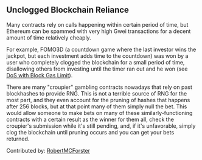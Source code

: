## Unclogged Blockchain Reliance

Many contracts rely on calls happening within certain period of time, but Ethereum can be spammed with very high Gwei transactions for a decent amount of time relatively cheaply.

For example, FOMO3D (a countdown game where the last investor wins the jackpot, but each investment adds time to the countdown) was won by a user who completely clogged the blockchain for a small period of time, disallowing others from investing until the timer ran out and he won (see [DoS with Block Gas Limit](/attacks/dos-gas-limit.md)).

There are many "croupier" gambling contracts nowadays that rely on past blockhashes to provide RNG. This is not a terrible source of RNG for the most part, and they even account for the pruning of hashes that happens after 256 blocks, but at that point many of them simply null the bet. This would allow someone to make bets on many of these similarly-functioning contracts with a certain result as the winner for them all, check the croupier's submission while it's still pending, and, if it's unfavorable, simply clog the blockchain until pruning occurs and you can get your bets returned.

Contributed by: [RobertMCForster](https://github.com/RobertMCForster)